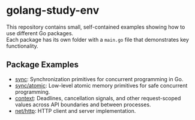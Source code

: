 # golang-study-env

This repository contains small, self-contained examples showing how to use different Go packages.  
Each package has its own folder with a `main.go` file that demonstrates key functionality.

## Package Examples

- [sync](./cmd/sync/README.md): Synchronization primitives for concurrent programming in Go.
- [sync/atomic](./cmd/sync-atomic/README.md): Low-level atomic memory primitives for safe concurrent programming.
- [context](./cmd/context/README.md): Deadlines, cancellation signals, and other request-scoped values across API boundaries and between processes.
- [net/http](./cmd/net-http/README.md): HTTP client and server implementation.
